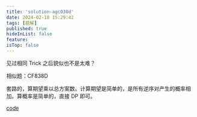 ```yaml
---
title: 'solution-agc030d'
date: 2024-02-18 15:29:42
tags: [题解]
published: true
hideInList: false
feature: 
isTop: false
---
```

见过相同 Trick 之后貌似也不是太难？

相似题：CF838D

套路的，算期望乘以总方案数。计算期望是简单的，是所有逆序对产生的概率相加。算概率是简单的，直接 DP 即可。

[code](https://atcoder.jp/contests/agc030/submissions/50412449)